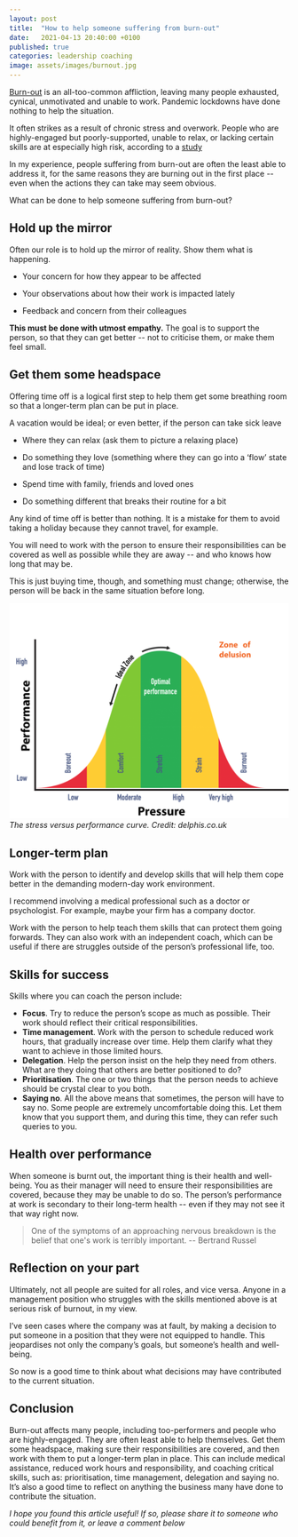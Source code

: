 ```yaml
---
layout: post
title:  "How to help someone suffering from burn-out"
date:   2021-04-13 20:40:00 +0100
published: true
categories: leadership coaching
image: assets/images/burnout.jpg
---
```



[Burn-out](https://www.psychologytoday.com/us/basics/burnout) is an all-too-common affliction, leaving many people exhausted, cynical, unmotivated and unable to work. Pandemic lockdowns have done nothing to help the situation.

It often strikes as a result of chronic stress and overwork. People who are highly-engaged but poorly-supported, unable to relax, or lacking certain skills are at especially high risk, according to a [study](https://hbr.org/2018/02/1-in-5-highly-engaged-employees-is-at-risk-of-burnout)

In my experience, people suffering from burn-out are often the least able to address it, for the same reasons they are burning out in the first place -- even when the actions they can take may seem obvious.

What can be done to help someone suffering from burn-out?

## Hold up the mirror

Often our role is to hold up the mirror of reality. Show them what is happening.

- Your concern for how they appear to be affected 

- Your observations about how their work is impacted lately

- Feedback and concern from their colleagues

**This must be done with utmost empathy.** The goal is to support the person, so that they can get better --  not to criticise them, or make them feel small.

## Get them some headspace

Offering time off is a logical first step to help them get some breathing room so that a longer-term plan can be put in place.

A vacation would be ideal; or even better, if the person can take sick leave

- Where they can relax (ask them to picture a relaxing place)

- Do something they love (something where they can go into a ‘flow’ state and lose track of time)

- Spend time with family, friends and loved ones

- Do something different that breaks their routine for a bit

Any kind of time off is better than nothing. It is a mistake for them to avoid taking a holiday because they cannot travel, for example.

You will need to work with the person to ensure their responsibilities can be covered as well as possible while they are away -- and who knows how long that may be.

This is just buying time, though, and something must change; otherwise, the person will be back in the same situation before long.

![Stress versus performance curve](/assets/images/stress-curve.png)
*The stress versus performance curve. Credit: delphis.co.uk* 

## Longer-term plan

Work with the person to identify and develop skills that will help them cope better in the demanding modern-day work environment.

I recommend involving a medical professional such as a doctor or psychologist. For example, maybe your firm has a company doctor.

Work with the person to help teach them skills that can protect them going forwards. They can also work with an independent coach, which can be useful if there are struggles outside of the person’s professional life, too.

## Skills for success

Skills where you can coach the person include:

- **Focus**. Try to reduce the person’s scope as much as possible. Their work should reflect their critical responsibilities.
- **Time management**. Work with the person to schedule reduced work hours, that gradually increase over time. Help them clarify what they want to achieve in those limited hours.
- **Delegation**. Help the person insist on the help they need from others. What are they doing that others are better positioned to do?
- **Prioritisation**. The one or two things that the person needs to achieve should be crystal clear to you both.
- **Saying no**. All the above means that sometimes, the person will have to say no. Some people are extremely uncomfortable doing this. Let them know that you support them, and during this time, they can refer such queries to you.

## Health over performance 

When someone is burnt out, the important thing is their health and well-being. You as their manager will need to ensure their responsibilities are covered, because they may be unable to do so. The person’s performance at work is secondary to their long-term health -- even if they may not see it that way right now.

> One of the symptoms of an approaching nervous breakdown is the belief that one's work is terribly important. -- Bertrand Russel

## Reflection on your part

Ultimately, not all people are suited for all roles, and vice versa. Anyone in a management position who struggles with the skills mentioned above is at serious risk of burnout, in my view.

I’ve seen cases where the company was at fault, by making a decision to put someone in a position that they were not equipped to handle. This jeopardises not only the company’s goals, but someone’s health and well-being.

So now is a good time to think about what decisions may have contributed to the current situation.

## Conclusion

Burn-out affects many people, including too-performers and people who are highly-engaged. They are often least able to help themselves. Get them some headspace, making sure their responsibilities are covered, and then work with them to put a longer-term plan in place. This can include medical assistance, reduced  work hours and responsibility, and coaching critical skills, such as: prioritisation, time management, delegation and saying no. It’s also a good time to reflect on anything the business many have done to contribute the situation.

*I hope you found this article useful! If so, please share it to someone who could benefit from it, or leave a comment below*